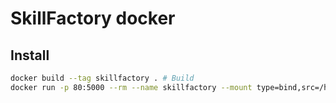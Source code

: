 # SkillFactory docker

## Install
```bash
docker build --tag skillfactory . # Build
docker run -p 80:5000 --rm --name skillfactory --mount type=bind,src=/home/rubanovich/docker-test/app,dst=/srv/app skillfactory # Run
```